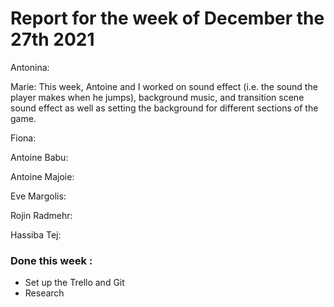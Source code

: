 #  Report for the week of December the 27th 2021



Antonina: 



Marie: This week, Antoine and I worked on sound effect (i.e. the sound the player makes when he jumps), background music, and transition scene sound effect as well as setting the background for different sections of the game.



Fiona: 



Antoine Babu:



Antoine Majoie:



Eve Margolis: 




Rojin Radmehr:



Hassiba Tej:


### Done this week :
- Set up the Trello and Git
- Research

  


